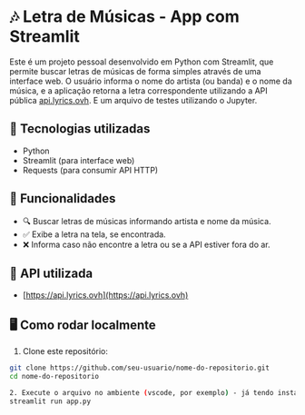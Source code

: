 # 🎶 Letra de Músicas - App com Streamlit

Este é um projeto pessoal desenvolvido em Python com Streamlit, que permite buscar letras de músicas de forma simples através de uma interface web. O usuário informa o nome do artista (ou banda) e o nome da música, e a aplicação retorna a letra correspondente utilizando a API pública [api.lyrics.ovh](https://api.lyrics.ovh). E um arquivo de testes utilizando o Jupyter.

## 🚀 Tecnologias utilizadas

- Python
- Streamlit (para interface web)
- Requests (para consumir API HTTP)

## 🎯 Funcionalidades

- 🔍 Buscar letras de músicas informando artista e nome da música.
- ✅ Exibe a letra na tela, se encontrada.
- ❌ Informa caso não encontre a letra ou se a API estiver fora do ar.

## 🔗 API utilizada

- [https://api.lyrics.ovh](https://api.lyrics.ovh)

## 🖥️ Como rodar localmente

1. Clone este repositório:

```bash
git clone https://github.com/seu-usuario/nome-do-repositorio.git
cd nome-do-repositorio

2. Execute o arquivo no ambiente (vscode, por exemplo) - já tendo instalado as biblliotecas necessárias, como a requests
streamlit run app.py

